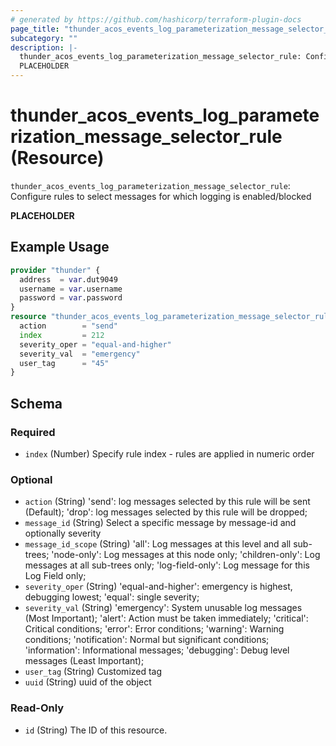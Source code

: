 ```yaml
---
# generated by https://github.com/hashicorp/terraform-plugin-docs
page_title: "thunder_acos_events_log_parameterization_message_selector_rule Resource - terraform-provider-thunder"
subcategory: ""
description: |-
  thunder_acos_events_log_parameterization_message_selector_rule: Configure rules to select messages for which logging is enabled/blocked
  PLACEHOLDER
---
```


# thunder_acos_events_log_parameterization_message_selector_rule (Resource)

`thunder_acos_events_log_parameterization_message_selector_rule`: Configure rules to select messages for which logging is enabled/blocked

__PLACEHOLDER__

## Example Usage

```terraform
provider "thunder" {
  address  = var.dut9049
  username = var.username
  password = var.password
}
resource "thunder_acos_events_log_parameterization_message_selector_rule" "thunder_acos_events_log_parameterization_message_selector_rule" {
  action        = "send"
  index         = 212
  severity_oper = "equal-and-higher"
  severity_val  = "emergency"
  user_tag      = "45"
}
```

<!-- schema generated by tfplugindocs -->
## Schema

### Required

- `index` (Number) Specify rule index - rules are applied in numeric order

### Optional

- `action` (String) 'send': log messages selected by this rule will be sent (Default); 'drop': log messages selected by this rule will be dropped;
- `message_id` (String) Select a specific message by message-id and optionally severity
- `message_id_scope` (String) 'all': Log messages at this level and all sub-trees; 'node-only': Log messages at this node only; 'children-only': Log messages at all sub-trees only; 'log-field-only': Log message for this Log Field only;
- `severity_oper` (String) 'equal-and-higher': emergency is highest, debugging lowest; 'equal': single severity;
- `severity_val` (String) 'emergency': System unusable log messages (Most Important); 'alert': Action must be taken immediately; 'critical': Critical conditions; 'error': Error conditions; 'warning': Warning conditions; 'notification': Normal but significant conditions; 'information': Informational messages; 'debugging': Debug level messages (Least Important);
- `user_tag` (String) Customized tag
- `uuid` (String) uuid of the object

### Read-Only

- `id` (String) The ID of this resource.


